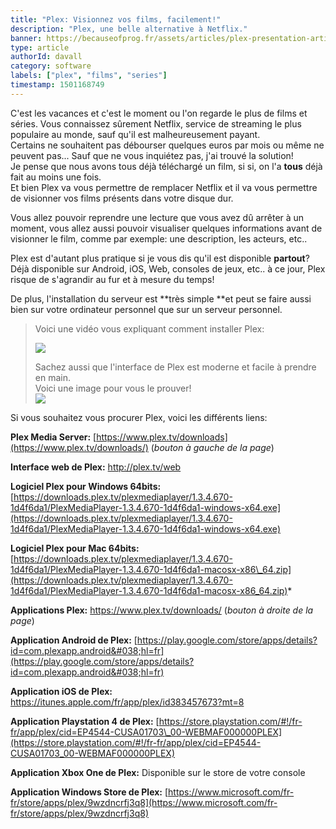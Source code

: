 ```yaml
---
title: "Plex: Visionnez vos films, facilement!"
description: "Plex, une belle alternative à Netflix."
banner: https://becauseofprog.fr/assets/articles/plex-presentation-article-1.png
type: article
authorId: davall
category: software
labels: ["plex", "films", "series"]
timestamp: 1501168749
---
```


C'est les vacances et c'est le moment ou l'on regarde le plus de films et séries. Vous connaissez sûrement Netflix, service de streaming le plus populaire au monde, sauf qu'il est malheureusement payant.  
 Certains ne souhaitent pas débourser quelques euros par mois ou même ne peuvent pas... Sauf que ne vous inquiétez pas, j'ai trouvé la solution!  
 Je pense que nous avons tous déjà téléchargé un film, si si, on l'a **tous** déjà fait au moins une fois.  
 Et bien Plex va vous permettre de remplacer Netflix et il va vous permettre de visionner vos films présents dans votre disque dur.

 Vous allez pouvoir reprendre une lecture que vous avez dû arrêter à un moment, vous allez aussi pouvoir visualiser quelques informations avant de visionner le film, comme par exemple: une description, les acteurs, etc..

 Plex est d'autant plus pratique si je vous dis qu'il est disponible **partout**?  
 Déjà disponible sur Android, iOS, Web, consoles de jeux, etc.. à ce jour, Plex risque de s'agrandir au fur et à mesure du temps!

 De plus, l'installation du serveur est **très simple **et peut se faire aussi bien sur votre ordinateur personnel que sur un serveur personnel.

 
>  Voici une vidéo vous expliquant comment installer Plex:
> 
>  [![](https://i.ytimg.com/vi/u9w_VPuyA-8/hqdefault.jpg?sqp=-oaymwEXCPYBEIoBSFryq4qpAwkIARUAAIhCGAE=&rs=AOn4CLCg2fJDR0ZGTM8pWyJcTX9Nl0k2wQ)](https://www.youtube.com/watch?v=u9w_VPuyA-8)
> 
>   Sachez aussi que l'interface de Plex est moderne et facile à prendre en main.  
 Voici une image pour vous le prouver!  
 ![](https://image.noelshack.com/fichiers/2017/18/1493704026-capture-d-ecran-2017-05-02-a-07-43-03.png)

 Si vous souhaitez vous procurer Plex, voici les différents liens:  
 
 **Plex Media Server:** [https://www.plex.tv/downloads](https://www.plex.tv/downloads/) (*bouton à gauche de la page*)    
 
 **Interface web de Plex:** http://plex.tv/web  
 
 **Logiciel Plex pour Windows 64bits:** [https://downloads.plex.tv/plexmediaplayer/1.3.4.670-1d4f6da1/PlexMediaPlayer-1.3.4.670-1d4f6da1-windows-x64.exe](https://downloads.plex.tv/plexmediaplayer/1.3.4.670-1d4f6da1/PlexMediaPlayer-1.3.4.670-1d4f6da1-windows-x64.exe)  
 
 **Logiciel Plex pour Mac 64bits:** [https://downloads.plex.tv/plexmediaplayer/1.3.4.670-1d4f6da1/PlexMediaPlayer-1.3.4.670-1d4f6da1-macosx-x86\_64.zip](https://downloads.plex.tv/plexmediaplayer/1.3.4.670-1d4f6da1/PlexMediaPlayer-1.3.4.670-1d4f6da1-macosx-x86_64.zip)*  
 
 **Applications Plex:** https://www.plex.tv/downloads/ (*bouton à droite de la page*)  
 
 **Application Android de Plex:** [https://play.google.com/store/apps/details?id=com.plexapp.android&#038;hl=fr](https://play.google.com/store/apps/details?id=com.plexapp.android&#038;hl=fr)  
 
 **Application iOS de Plex:** https://itunes.apple.com/fr/app/plex/id383457673?mt=8 
 
 **Application Playstation 4 de Plex:** [https://store.playstation.com/#!/fr-fr/app/plex/cid=EP4544-CUSA01703\_00-WEBMAF000000PLEX](https://store.playstation.com/#!/fr-fr/app/plex/cid=EP4544-CUSA01703_00-WEBMAF000000PLEX)  
 
 **Application Xbox One de Plex:** Disponible sur le store de votre console  
 
 **Application Windows Store de Plex:** [https://www.microsoft.com/fr-fr/store/apps/plex/9wzdncrfj3q8](https://www.microsoft.com/fr-fr/store/apps/plex/9wzdncrfj3q8)


 